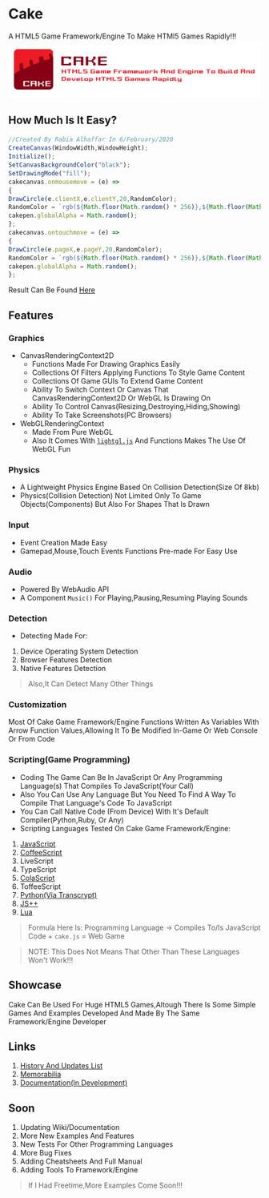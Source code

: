 # Cake
A HTML5 Game Framework/Engine To Make HTMl5 Games Rapidly!!!
<img src="CAKE.png">

## How Much Is It Easy?
```javascript
//Created By Rabia Alhaffar In 6/February/2020
CreateCanvas(WindowWidth,WindowHeight);
Initialize();
SetCanvasBackgroundColor("black");
SetDrawingMode("fill");
cakecanvas.onmousemove = (e) => 
{
DrawCircle(e.clientX,e.clientY,20,RandomColor);
RandomColor = `rgb(${Math.floor(Math.random() * 256)},${Math.floor(Math.random() * 256)},${Math.floor(Math.random() * 256)})`;
cakepen.globalAlpha = Math.random();
};
cakecanvas.ontouchmove = (e) =>
{
DrawCircle(e.pageX,e.pageY,20,RandomColor);
RandomColor = `rgb(${Math.floor(Math.random() * 256)},${Math.floor(Math.random() * 256)},${Math.floor(Math.random() * 256)})`;
cakepen.globalAlpha = Math.random();    
};
```
Result Can Be Found [Here](https://cake-engine.github.io/Cake/examples/input_03.html)
## Features

### Graphics
- CanvasRenderingContext2D
  - Functions Made For Drawing Graphics Easily
  - Collections Of Filters Applying Functions To Style Game Content
  - Collections Of Game GUIs To Extend Game Content
  - Ability To Switch Context Or Canvas That CanvasRenderingContext2D Or WebGL Is Drawing On
  - Ability To Control Canvas(Resizing,Destroying,Hiding,Showing)
  - Ability To Take Screenshots(PC Browsers)
- WebGLRenderingContext
  - Made From Pure WebGL
  - Also It Comes With [`lightgl.js`](https://github.com/evanw/lightgl.js) And Functions Makes The Use Of WebGL Fun
### Physics
- A Lightweight Physics Engine Based On Collision Detection(Size Of 8kb)
- Physics(Collision Detection) Not Limited Only To Game Objects(Components) But Also For Shapes That Is Drawn

### Input
- Event Creation Made Easy
- Gamepad,Mouse,Touch Events Functions Pre-made For Easy Use

### Audio
- Powered By WebAudio API
- A Component `Music()` For Playing,Pausing,Resuming Playing Sounds 

### Detection
- Detecting Made For:
1. Device Operating System Detection
2. Browser Features Detection
3. Native Features Detection

> Also,It Can Detect Many Other Things

### Customization
Most Of Cake Game Framework/Engine Functions Written As Variables With Arrow Function Values,Allowing It To Be Modified In-Game Or Web Console Or From Code

### Scripting(Game Programming)
- Coding The Game Can Be In JavaScript Or Any Programming Language(s) That Compiles To JavaScript(Your Call)
- Also You Can Use Any Language But You Need To Find A Way To Compile That Language's Code To JavaScript
- You Can Call Native Code (From Device) With It's Default Compiler(Python,Ruby, Or Any)
- Scripting Languages Tested On Cake Game Framework/Engine:
1. [JavaScript](https://github.com/Cake-Engine/Documentation/blob/master/getting_started.md) 
2. [CoffeeScript](https://github.com/Cake-Engine/Documentation/blob/master/coffeescript.md)
3. LiveScript
4. TypeScript
5. [ColaScript](https://github.com/Cake-Engine/Documentation/blob/master/colascript.md)
6. ToffeeScript
7. [Python(Via Transcrypt)](https://github.com/Cake-Engine/Documentation/blob/master/python.md)
8. [JS++](https://github.com/Cake-Engine/Documentation/blob/master/jspp.md)
9. [Lua](https://github.com/Cake-Engine/Cake-Lua)

> Formula Here Is: Programming Language -> Compiles To/Is JavaScript Code + `cake.js` = Web Game

> NOTE: This Does Not Means That Other Than These Languages Won't Work!!!

## Showcase
Cake Can Be Used For Huge HTML5 Games,Altough There Is Some Simple Games And Examples Developed And Made By The Same Framework/Engine Developer

## Links
1. [History And Updates List](https://github.com/Cake-Engine/Documentation/blob/master/history.md)
2. [Memorabilia](https://github.com/Cake-Engine/Documentation/blob/master/memorabilia.md)
3. [Documentation(In Development)](https://github.com/Cake-Engine/Documentation)

## Soon
1. Updating Wiki/Documentation
2. More New Examples And Features
3. New Tests For Other Programming Languages
4. More Bug Fixes
6. Adding Cheatsheets And Full Manual
7. Adding Tools To Framework/Engine

> If I Had Freetime,More Examples Come Soon!!! 